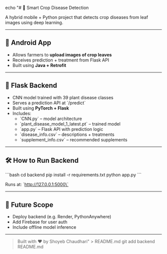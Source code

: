 echo "# 🌿 Smart Crop Disease Detection

A hybrid mobile + Python project that detects crop diseases from leaf images using deep learning.

---

## 📱 Android App

- Allows farmers to **upload images of crop leaves**
- Receives prediction + treatment from Flask API
- Built using **Java + Retrofit**

---

## 🧠 Flask Backend

- CNN model trained with 39 plant disease classes
- Serves a prediction API at \`/predict\`
- Built using **PyTorch + Flask**
- Includes:
  - \`CNN.py\` – model architecture
  - \`plant_disease_model_1_latest.pt\` – trained model
  - \`app.py\` – Flask API with prediction logic
  - \`disease_info.csv\` – descriptions + treatments
  - \`supplement_info.csv\` – recommended supplements

---

## 🛠️ How to Run Backend

\`\`\`bash
cd backend
pip install -r requirements.txt
python app.py
\`\`\`

Runs at: \`http://127.0.0.1:5000\`

---

## 🚀 Future Scope

- Deploy backend (e.g. Render, PythonAnywhere)
- Add Firebase for user auth
- Include offline model inference

---

> Built with ❤️ by Shoyeb Chaudhari" > README.md
git add backend README.md
